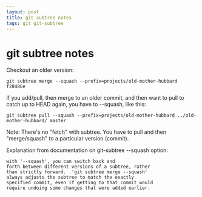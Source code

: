 ```yaml
---
layout: post
title: git subtree notes
tags: git git-subtree
---
```


git subtree notes
==================

Checkout an older version:

    git subtree merge --squash --prefix=projects/old-mother-hubbard f28486e


If you add/pull, then merge to an older commit, and then want to pull to catch up to HEAD again, you have to --squash, like this:

    git subtree pull --squash --prefix=projects/old-mother-hubbard ../old-mother-hubbard/ master


Note: There's no "fetch" with subtree. You have to pull and then "merge/squash" to a particular version (commit).


Explanation from documentation on git-subtree --squash option:

    with '--squash', you can switch back and 
    forth between different versions of a subtree, rather
    than strictly forward.  'git subtree merge --squash'
    always adjusts the subtree to match the exactly
    specified commit, even if getting to that commit would
    require undoing some changes that were added earlier.


